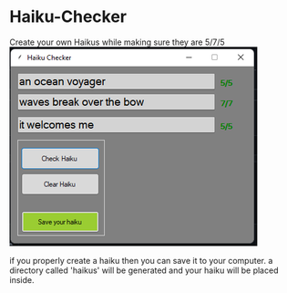 # Haiku-Checker
Create your own Haikus while making sure they are 5/7/5
![appllication](sample.PNG)

if you properly create a haiku then you can save it to your computer.
a directory called 'haikus' will be generated and your haiku will be placed inside.


